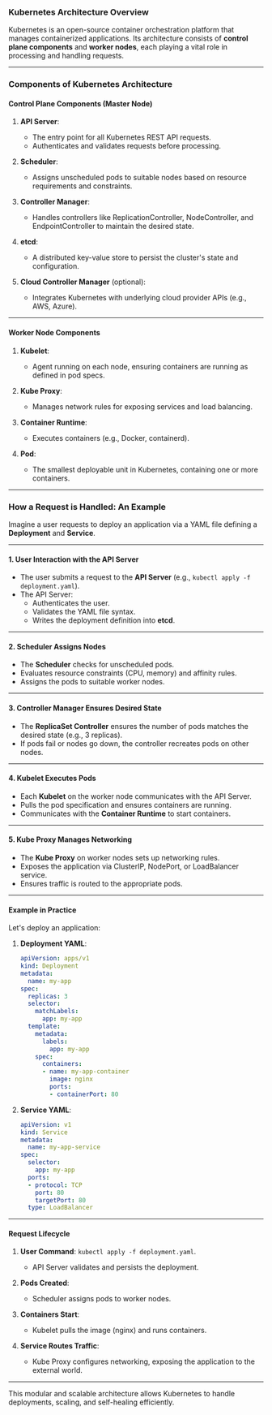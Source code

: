 ### Kubernetes Architecture Overview

Kubernetes is an open-source container orchestration platform that manages containerized applications. Its architecture consists of **control plane components** and **worker nodes**, each playing a vital role in processing and handling requests.

---

### **Components of Kubernetes Architecture**

#### **Control Plane Components** (Master Node)
1. **API Server**: 
   - The entry point for all Kubernetes REST API requests.
   - Authenticates and validates requests before processing.

2. **Scheduler**:
   - Assigns unscheduled pods to suitable nodes based on resource requirements and constraints.

3. **Controller Manager**:
   - Handles controllers like ReplicationController, NodeController, and EndpointController to maintain the desired state.

4. **etcd**:
   - A distributed key-value store to persist the cluster's state and configuration.

5. **Cloud Controller Manager** (optional):
   - Integrates Kubernetes with underlying cloud provider APIs (e.g., AWS, Azure).

---

#### **Worker Node Components**
1. **Kubelet**:
   - Agent running on each node, ensuring containers are running as defined in pod specs.

2. **Kube Proxy**:
   - Manages network rules for exposing services and load balancing.

3. **Container Runtime**:
   - Executes containers (e.g., Docker, containerd).

4. **Pod**:
   - The smallest deployable unit in Kubernetes, containing one or more containers.

---

### **How a Request is Handled: An Example**

Imagine a user requests to deploy an application via a YAML file defining a **Deployment** and **Service**.

---

#### 1. **User Interaction with the API Server**
- The user submits a request to the **API Server** (e.g., `kubectl apply -f deployment.yaml`).
- The API Server:
  - Authenticates the user.
  - Validates the YAML file syntax.
  - Writes the deployment definition into **etcd**.

---

#### 2. **Scheduler Assigns Nodes**
- The **Scheduler** checks for unscheduled pods.
- Evaluates resource constraints (CPU, memory) and affinity rules.
- Assigns the pods to suitable worker nodes.

---

#### 3. **Controller Manager Ensures Desired State**
- The **ReplicaSet Controller** ensures the number of pods matches the desired state (e.g., 3 replicas).
- If pods fail or nodes go down, the controller recreates pods on other nodes.

---

#### 4. **Kubelet Executes Pods**
- Each **Kubelet** on the worker node communicates with the API Server.
- Pulls the pod specification and ensures containers are running.
- Communicates with the **Container Runtime** to start containers.

---

#### 5. **Kube Proxy Manages Networking**
- The **Kube Proxy** on worker nodes sets up networking rules.
- Exposes the application via ClusterIP, NodePort, or LoadBalancer service.
- Ensures traffic is routed to the appropriate pods.

---

#### **Example in Practice**
Let's deploy an application:

1. **Deployment YAML**:
   ```yaml
   apiVersion: apps/v1
   kind: Deployment
   metadata:
     name: my-app
   spec:
     replicas: 3
     selector:
       matchLabels:
         app: my-app
     template:
       metadata:
         labels:
           app: my-app
       spec:
         containers:
         - name: my-app-container
           image: nginx
           ports:
           - containerPort: 80
   ```

2. **Service YAML**:
   ```yaml
   apiVersion: v1
   kind: Service
   metadata:
     name: my-app-service
   spec:
     selector:
       app: my-app
     ports:
     - protocol: TCP
       port: 80
       targetPort: 80
     type: LoadBalancer
   ```

---

#### **Request Lifecycle**
1. **User Command**: `kubectl apply -f deployment.yaml`.
   - API Server validates and persists the deployment.

2. **Pods Created**:
   - Scheduler assigns pods to worker nodes.

3. **Containers Start**:
   - Kubelet pulls the image (nginx) and runs containers.

4. **Service Routes Traffic**:
   - Kube Proxy configures networking, exposing the application to the external world.

---

This modular and scalable architecture allows Kubernetes to handle deployments, scaling, and self-healing efficiently.
